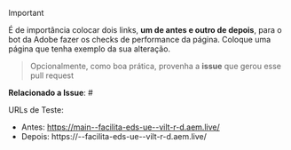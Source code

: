 > [!IMPORTANT]
> É de importância colocar dois links, **um de antes e outro de depois**, para o bot da Adobe fazer os checks de performance da página. Coloque uma página que tenha exemplo da sua alteração.

> Opcionalmente, como boa prática, provenha a **issue** que gerou esse pull request

**Relacionado a Issue**: #<id-da-issue-ou-vazio>

URLs de Teste:

- Antes: https://main--facilita-eds-ue--vilt-r-d.aem.live/
- Depois: https://<branch>--facilita-eds-ue--vilt-r-d.aem.live/
